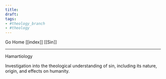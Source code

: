 ```yaml
---
title:
draft:
tags:
- #theology_branch
- #theology
---
```


Go Home [[index]]
[[Sin]]

---

Hamartiology

Investigation into the theological understanding of sin, including its nature, origin, and effects on humanity.